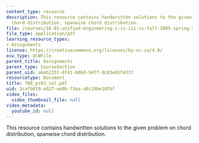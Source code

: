 ```yaml
---
content_type: resource
description: This resource contains handwritten solutions to the given problem on
  chord distribution, spanwise chord distribution.
file: /courses/16-01-unified-engineering-i-ii-iii-iv-fall-2005-spring-2006/3cafb019a927ee0bf3eaa8c39be10fbf_f08_ps03_sol.pdf
file_type: application/pdf
learning_resource_types:
- Assignments
license: https://creativecommons.org/licenses/by-nc-sa/4.0/
ocw_type: OCWFile
parent_title: Assignments
parent_type: CourseSection
parent_uid: a6eb2151-6f41-806d-94ff-dc83eb5f4337
resourcetype: Document
title: f08_ps03_sol.pdf
uid: 3cafb019-a927-ee0b-f3ea-a8c39be10fbf
video_files:
  video_thumbnail_file: null
video_metadata:
  youtube_id: null
---
```

This resource contains handwritten solutions to the given problem on chord distribution, spanwise chord distribution.